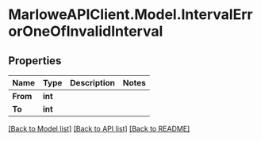 # MarloweAPIClient.Model.IntervalErrorOneOfInvalidInterval

## Properties

Name | Type | Description | Notes
------------ | ------------- | ------------- | -------------
**From** | **int** |  | 
**To** | **int** |  | 

[[Back to Model list]](../README.md#documentation-for-models) [[Back to API list]](../README.md#documentation-for-api-endpoints) [[Back to README]](../README.md)

